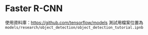 # Faster R-CNN
使用資料庫：https://github.com/tensorflow/models
測試用檔案位置為 `models/research/object_detection/object_detection_tutorial.ipnb`
